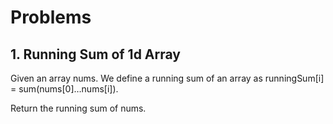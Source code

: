 # Problems

## 1. Running Sum of 1d Array

Given an array nums. We define a running sum of an array as runningSum[i] = sum(nums[0]…nums[i]).

Return the running sum of nums.

